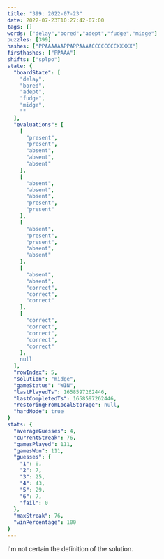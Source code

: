 ```yaml
---
title: "399: 2022-07-23"
date: 2022-07-23T10:27:42-07:00
tags: []
words: ["delay","bored","adept","fudge","midge"]
puzzles: [399]
hashes: ["PPAAAAAAPPAPPAAAACCCCCCCCXXXXX"]
firsthashes: ["PPAAA"]
shifts: ["splpo"]
state: {
  "boardState": [
    "delay",
    "bored",
    "adept",
    "fudge",
    "midge",
    ""
  ],
  "evaluations": [
    [
      "present",
      "present",
      "absent",
      "absent",
      "absent"
    ],
    [
      "absent",
      "absent",
      "absent",
      "present",
      "present"
    ],
    [
      "absent",
      "present",
      "present",
      "absent",
      "absent"
    ],
    [
      "absent",
      "absent",
      "correct",
      "correct",
      "correct"
    ],
    [
      "correct",
      "correct",
      "correct",
      "correct",
      "correct"
    ],
    null
  ],
  "rowIndex": 5,
  "solution": "midge",
  "gameStatus": "WIN",
  "lastPlayedTs": 1658597262446,
  "lastCompletedTs": 1658597262446,
  "restoringFromLocalStorage": null,
  "hardMode": true
}
stats: {
  "averageGuesses": 4,
  "currentStreak": 76,
  "gamesPlayed": 111,
  "gamesWon": 111,
  "guesses": {
    "1": 0,
    "2": 7,
    "3": 25,
    "4": 43,
    "5": 29,
    "6": 7,
    "fail": 0
  },
  "maxStreak": 76,
  "winPercentage": 100
}
---
```


<!-- more -->
I'm not certain the definition of the solution. 
